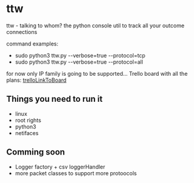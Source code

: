 # ttw
ttw - talking to whom? the python console util to track all your outcome connections

command examples:
* sudo python3 ttw.py  --verbose=true --protocol=tcp
* sudo python3 ttw.py  --verbose=true --protocol=all

for now only IP family is going to be supported...
Trello board with all the plans: [trelloLinkToBoard](https://trello.com/b/MuG5Nhqr/python-all-the-outcoming-connections)
## Things you need to run it
* linux
* root rights
* python3
* netifaces

## Comming soon
* Logger factory + csv loggerHandler
* more packet classes to support more protoocols
